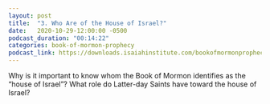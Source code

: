 ```yaml
---
layout: post
title:  "3. Who Are of the House of Israel?"
date:   2020-10-29-12:00:00 -0500
podcast_duration: "00:14:22"
categories: book-of-mormon-prophecy
podcast_link: https://downloads.isaiahinstitute.com/bookofmormonprophecypodcast/Episode_03_v1.mp3
---
```

Why is it important to know whom the Book of Mormon identifies as the “house of Israel”? What role do Latter-day Saints have toward the house of Israel?
